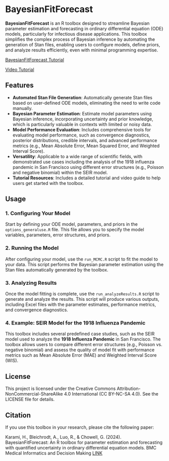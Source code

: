 # BayesianFitForecast

**BayesianFitForecast** is an R toolbox designed to streamline Bayesian parameter estimation and forecasting in ordinary differential equation (ODE) models, particularly for infectious disease applications. This toolbox simplifies the complex process of Bayesian inference by automating the generation of Stan files, enabling users to configure models, define priors, and analyze results efficiently, even with minimal programming expertise.

<p> <a href="https://arxiv.org/abs/2411.05371" target="_blank">BayesianFitForecast Tutorial</a></p> 
<p><a href="https://www.youtube.com/watch?v=jnxMjz3V3n8" target="_blank">Video Tutorial</a></p>


## Features

- **Automated Stan File Generation**: Automatically generate Stan files based on user-defined ODE models, eliminating the need to write code manually.
- **Bayesian Parameter Estimation**: Estimate model parameters using Bayesian inference, incorporating uncertainty and prior knowledge, which is particularly valuable in contexts with limited or noisy data.
- **Model Performance Evaluation**: Includes comprehensive tools for evaluating model performance, such as convergence diagnostics, posterior distributions, credible intervals, and advanced performance metrics (e.g., Mean Absolute Error, Mean Squared Error, and Weighted Interval Score).
- **Versatility**: Applicable to a wide range of scientific fields, with demonstrated use cases including the analysis of the 1918 influenza pandemic in San Francisco using different error structures (e.g., Poisson and negative binomial) within the SEIR model.
- **Tutorial Resources**: Includes a detailed tutorial and video guide to help users get started with the toolbox.

## Usage

### 1. Configuring Your Model

Start by defining your ODE model, parameters, and priors in the `options_generaluse.R` file. This file allows you to specify the model variables, parameters, error structures, and priors.

### 2. Running the Model

After configuring your model, use the `run_MCMC.R` script to fit the model to your data. This script performs the Bayesian parameter estimation using the Stan files automatically generated by the toolbox.

### 3. Analyzing Results

Once the model fitting is complete, use the `run_analyzeResults.R` script to generate and analyze the results. This script will produce various outputs, including Excel files with the parameter estimates, performance metrics, and convergence diagnostics.

### 4. Example: SEIR Model for the 1918 Influenza Pandemic

This toolbox includes several predefined case studies, such as the SEIR model used to analyze the **1918 Influenza Pandemic** in San Francisco. The toolbox allows users to compare different error structures (e.g., Poisson vs. negative binomial) and assess the quality of model fit with performance metrics such as Mean Absolute Error (MAE) and Weighted Interval Score (WIS).


## License

This project is licensed under the Creative Commons Attribution-NonCommercial-ShareAlike 4.0 International (CC BY-NC-SA 4.0). See the LICENSE file for details.

## Citation

If you use this toolbox in your research, please cite the following paper:

Karami, H., Bleichrodt, A., Luo, R., & Chowell, G. (2024). BayesianFitForecast: An R toolbox for parameter estimation and forecasting with quantified uncertainty in ordinary differential equation models. BMC Medical Informatics and Decision Making [LINK](https://arxiv.org/abs/2411.05371)



